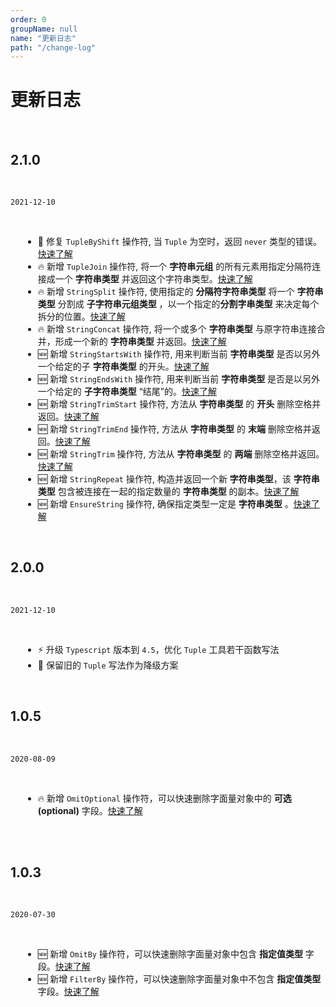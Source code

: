 ```yaml
---
order: 0
groupName: null
name: "更新日志"
path: "/change-log"
---
```


# 更新日志

<br />

## 2.1.0

<br />

`2021-12-10`

<br />

- 🐞 修复 `TupleByShift` 操作符, 当 `Tuple` 为空时，返回 `never` 类型的错误。[快速了解](/tuple/tuple-by-shift)
- 🔥 新增 `TupleJoin` 操作符, 将一个 **字符串元组** 的所有元素用指定分隔符连接成一个 **字符串类型** 并返回这个字符串类型。[快速了解](/tuple/tuple-join)
- 🔥 新增 `StringSplit` 操作符, 使用指定的 **分隔符字符串类型** 将一个 **字符串类型** 分割成 **子字符串元组类型** ，以一个指定的**分割字串类型** 来决定每个拆分的位置。[快速了解](/string/split)
- 🔥 新增 `StringConcat` 操作符, 将一个或多个 **字符串类型** 与原字符串连接合并，形成一个新的 **字符串类型** 并返回。[快速了解](/string/concat)
- 🆕 新增 `StringStartsWith` 操作符, 用来判断当前 **字符串类型** 是否以另外一个给定的子 **字符串类型** 的开头。[快速了解](/string/starts-with)
- 🆕 新增 `StringEndsWith` 操作符, 用来判断当前 **字符串类型** 是否是以另外一个给定的 **子字符串类型** “结尾”的。[快速了解](/string/ends-with)
- 🆕 新增 `StringTrimStart` 操作符, 方法从 **字符串类型** 的 **开头** 删除空格并返回。[快速了解](/string/trim-start)
- 🆕 新增 `StringTrimEnd` 操作符, 方法从 **字符串类型** 的 **末端** 删除空格并返回。[快速了解](/string/trim-end)
- 🆕 新增 `StringTrim` 操作符, 方法从 **字符串类型** 的 **两端** 删除空格并返回。[快速了解](/string/trim)
- 🆕 新增 `StringRepeat` 操作符, 构造并返回一个新 **字符串类型**，该 **字符串类型** 包含被连接在一起的指定数量的 **字符串类型** 的副本。[快速了解](/string/repeat)
- 🆕 新增 `EnsureString` 操作符, 确保指定类型一定是 **字符串类型** 。[快速了解](/utils/ensure-string)
<br />

## 2.0.0

<br />

`2021-12-10`

<br />

- ⚡️ 升级 `Typescript` 版本到 `4.5`，优化 `Tuple` 工具若干函数写法
- 💄 保留旧的 `Tuple` 写法作为降级方案

<br />

## 1.0.5

<br />

`2020-08-09`

<br />

- 🔥 新增 `OmitOptional` 操作符，可以快速删除字面量对象中的 **可选(optional)** 字段。[快速了解](/utils/omit-optional)

<br /><br />

## 1.0.3

<br />

`2020-07-30`

<br />

- 🆕 新增 `OmitBy` 操作符，可以快速删除字面量对象中包含 **指定值类型** 字段。[快速了解](/utils/omit-by)
- 🆕 新增 `FilterBy` 操作符，可以快速删除字面量对象中不包含 **指定值类型** 字段。[快速了解](/utils/filter-by)

<style>
  ul {
    margin-left: 20px;
  }
</style>
